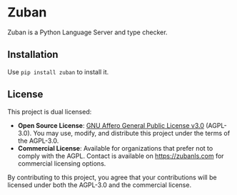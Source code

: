 # Zuban

Zuban is a Python Language Server and type checker.

## Installation

Use `pip install zuban` to install it.

## License

This project is dual licensed:

- **Open Source License**: [GNU Affero General Public License v3.0](LICENSE) (AGPL-3.0).
  You may use, modify, and distribute this project under the terms of the AGPL-3.0.
- **Commercial License**: Available for organizations that prefer not to comply with the AGPL.
  Contact is available on https://zubanls.com for commercial licensing options.

By contributing to this project, you agree that your contributions will be
licensed under both the AGPL-3.0 and the commercial license.
